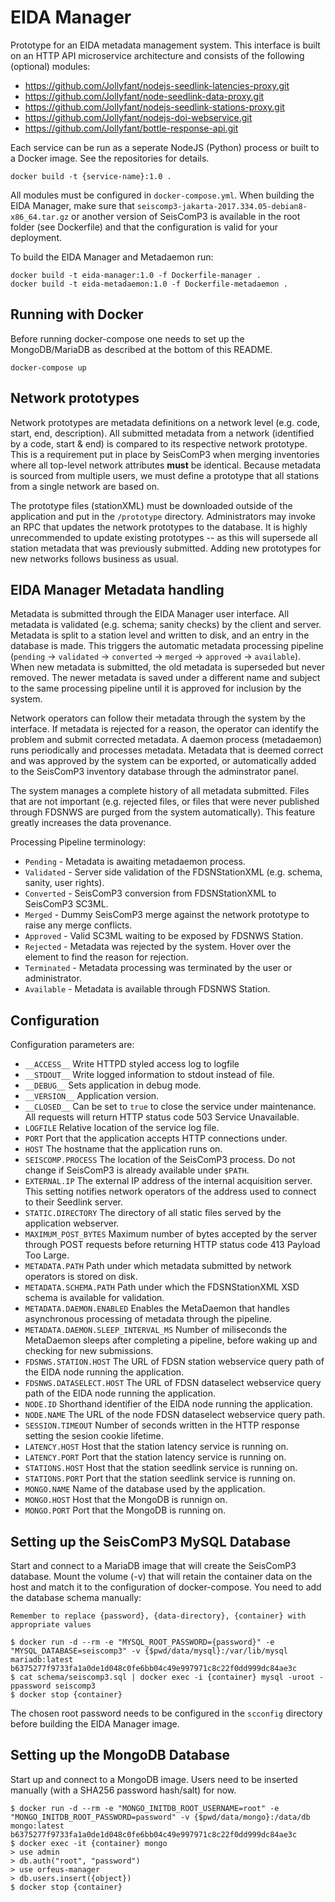 # EIDA Manager

Prototype for an EIDA metadata management system. This interface is built on an HTTP API microservice architecture and consists of the following (optional) modules:

  * https://github.com/Jollyfant/nodejs-seedlink-latencies-proxy.git
  * https://github.com/Jollyfant/node-seedlink-data-proxy.git
  * https://github.com/Jollyfant/nodejs-seedlink-stations-proxy.git
  * https://github.com/Jollyfant/nodejs-doi-webservice.git
  * https://github.com/Jollyfant/bottle-response-api.git

Each service can be run as a seperate NodeJS (Python) process or built to a Docker image. See the repositories for details.

    docker build -t {service-name}:1.0 .

All modules must be configured in `docker-compose.yml`. When building the EIDA Manager, make sure that `seiscomp3-jakarta-2017.334.05-debian8-x86_64.tar.gz` or another version of SeisComP3 is available in the root folder (see Dockerfile) and that the configuration is valid for your deployment.

To build the EIDA Manager and Metadaemon run:

    docker build -t eida-manager:1.0 -f Dockerfile-manager .
    docker build -t eida-metadaemon:1.0 -f Dockerfile-metadaemon .

## Running with Docker

Before running docker-compose one needs to set up the MongoDB/MariaDB as described at the bottom of this README.

    docker-compose up

## Network prototypes

Network prototypes are metadata definitions on a network level (e.g. code, start, end, description). All submitted metadata from a network (identified by a code, start & end) is compared to its respective network prototype. This is a requirement put in place by SeisComP3 when merging inventories where all top-level network attributes **must** be identical. Because metadata is sourced from multiple users, we must define a prototype that all stations from a single network are based on.

The prototype files (stationXML) must be downloaded outside of the application and put in the `/prototype` directory. Administrators may invoke an RPC that updates the network prototypes to the database. It is highly unrecommended to update existing prototypes -- as this will supersede all station metadata that was previously submitted. Adding new prototypes for new networks follows business as usual.

## EIDA Manager Metadata handling

Metadata is submitted through the EIDA Manager user interface. All metadata is validated (e.g. schema; sanity checks) by the client and server. Metadata is split to a station level and written to disk, and an entry in the database is made. This triggers the automatic metadata processing pipeline (`pending` -> `validated` -> `converted` -> `merged` -> `approved` -> `available`). When new metadata is submitted, the old metadata is superseded but never removed. The newer metadata is saved under a different name and subject to the same processing pipeline until it is approved for inclusion by the system.

Network operators can follow their metadata through the system by the interface. If metadata is rejected for a reason, the operator can identify the problem and submit corrected metadata.  A daemon process (metadaemon) runs periodically and processes metadata. Metadata that is deemed correct and was approved by the system can be exported, or automatically added to the SeisComP3 inventory database through the adminstrator panel.

The system manages a complete history of all metadata submitted. Files that are not important (e.g. rejected files, or files that were never published through FDSNWS are purged from the system automatically). This feature greatly increases the data provenance.

Processing Pipeline terminology:

  - `Pending` - Metadata is awaiting metadaemon process.
  - `Validated` - Server side validation of the FDSNStationXML (e.g. schema, sanity, user rights).
  - `Converted` - SeisComP3 conversion from FDSNStationXML to SeisComP3 SC3ML.
  - `Merged` - Dummy SeisComP3 merge against the network prototype to raise any merge conflicts.
  - `Approved` - Valid SC3ML waiting to be exposed by FDSNWS Station.
  - `Rejected` - Metadata was rejected by the system. Hover over the element to find the reason for rejection.
  - `Terminated` - Metadata processing was terminated by the user or administrator.
  - `Available` - Metadata is available through FDSNWS Station.

## Configuration

Configuration parameters are:

  - `__ACCESS__` Write HTTPD styled access log to logfile
  - `__STDOUT__` Write logged information to stdout instead of file.
  - `__DEBUG__` Sets application in debug mode.
  - `__VERSION__` Application version.
  - `__CLOSED__` Can be set to `true` to close the service under maintenance. All requests will return HTTP status code 503 Service Unavailable.
  - `LOGFILE` Relative location of the service log file.
  - `PORT` Port that the application accepts HTTP connections under.
  - `HOST` The hostname that the application runs on.
  - `SEISCOMP.PROCESS` The location of the SeisComP3 process. Do not change if SeisComP3 is already available under `$PATH`.
  - `EXTERNAL.IP` The external IP address of the internal acquisition server. This setting notifies network operators of the address used to connect to their Seedlink server.
  - `STATIC.DIRECTORY` The directory of all static files served by the application webserver.
  - `MAXIMUM_POST_BYTES` Maximum number of bytes accepted by the server through POST requests before returning HTTP status code 413 Payload Too Large.
  - `METADATA.PATH` Path under which metadata submitted by network operators is stored on disk.
  - `METADATA.SCHEMA.PATH` Path under which the FDSNStationXML XSD schema is available for validation.
  - `METADATA.DAEMON.ENABLED` Enables the MetaDaemon that handles asynchronous processing of metadata through the pipeline.
  - `METADATA.DAEMON.SLEEP_INTERVAL_MS` Number of miliseconds the MetaDaemon sleeps after completing a pipeline, before waking up and checking for new submissions.
  - `FDSNWS.STATION.HOST` The URL of FDSN station webservice query path of the EIDA node running the application.
  - `FDSNWS.DATASELECT.HOST` The URL of FDSN dataselect webservice query path of the EIDA node running the application.
  - `NODE.ID` Shorthand identifier of the EIDA node running the application.
  - `NODE.NAME` The URL of the node FDSN dataselect webservice query path.
  - `SESSION.TIMEOUT` Number of seconds written in the HTTP response setting the sesion cookie lifetime.
  - `LATENCY.HOST` Host that the station latency service is running on.
  - `LATENCY.PORT` Port that the station latency service is running on.
  - `STATIONS.HOST` Host that the station seedlink service is running on.
  - `STATIONS.PORT` Port that the station seedlink service is running on.
  - `MONGO.NAME` Name of the database used by the application.
  - `MONGO.HOST` Host that the MongoDB is runnign on.
  - `MONGO.PORT` Port that the MongoDB is running on.

## Setting up the SeisComP3 MySQL Database

Start and connect to a MariaDB image that will create the SeisComP3 database. Mount the volume (-v) that will retain the container data on the host and match it to the configuration of docker-compose. You need to add the database schema manually:

    Remember to replace {password}, {data-directory}, {container} with appropriate values

    $ docker run -d --rm -e "MYSQL_ROOT_PASSWORD={password}" -e "MYSQL_DATABASE=seiscomp3" -v {$pwd/data/mysql}:/var/lib/mysql mariadb:latest
    b6375277f9733fa1a0de1d048c0fe6bb04c49e997971c8c22f0dd999dc84ae3c
    $ cat schema/seiscomp3.sql | docker exec -i {container} mysql -uroot -ppassword seiscomp3
    $ docker stop {container}

The chosen root password needs to be configured in the `scconfig` directory before building the EIDA Manager image.

## Setting up the MongoDB Database

Start up and connect to a MongoDB image. Users need to be inserted manually (with a SHA256 password hash/salt) for now.

    $ docker run -d --rm -e "MONGO_INITDB_ROOT_USERNAME=root" -e "MONGO_INITDB_ROOT_PASSWORD=password" -v {$pwd/data/mongo}:/data/db mongo:latest
    b6375277f9733fa1a0de1d048c0fe6bb04c49e997971c8c22f0dd999dc84ae3c
    $ docker exec -it {container} mongo
    > use admin
    > db.auth("root", "password")
    > use orfeus-manager
    > db.users.insert({object})
    $ docker stop {container}
